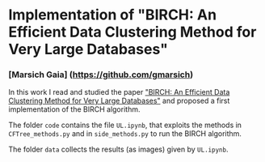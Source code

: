 # Implementation of "BIRCH: An Efficient Data Clustering Method for Very Large Databases"
### [Marsich Gaia] (https://github.com/gmarsich)
In this work I read and studied the paper ["BIRCH: An Efficient Data Clustering Method for Very Large Databases"](https://github.com/gmarsich/BIRCH/blob/main/BIRCH_clustering.pdf) and proposed a first implementation of the BIRCH algorithm.

The folder `code` contains the file `UL.ipynb`, that exploits the methods in `CFTree_methods.py` and in `side_methods.py` to run the BIRCH algorithm.

The folder `data` collects the results (as images) given by `UL.ipynb`.
